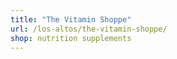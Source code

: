 ```yaml
---
title: "The Vitamin Shoppe"
url: /los-altos/the-vitamin-shoppe/
shop: nutrition supplements
---
```

